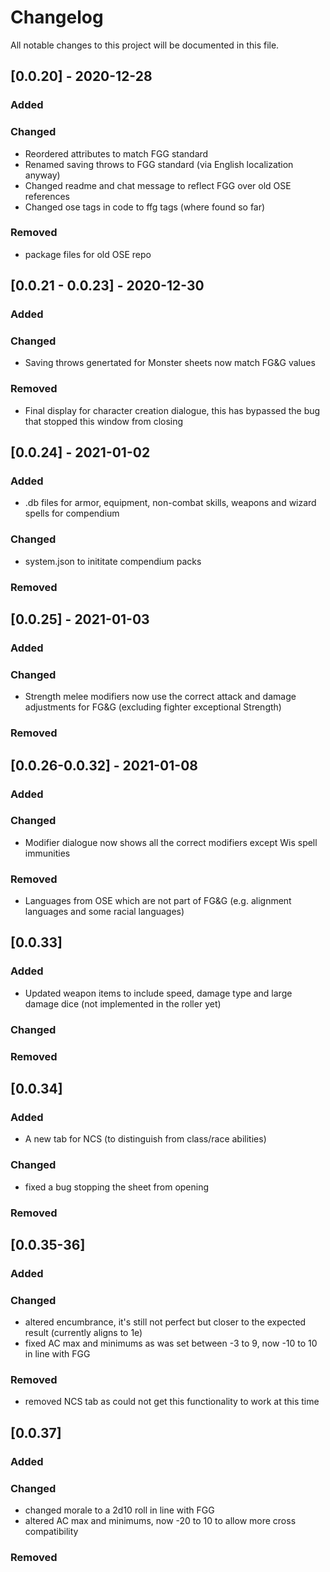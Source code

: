 # Changelog
All notable changes to this project will be documented in this file.

## [0.0.20] - 2020-12-28
### Added
### Changed
- Reordered attributes to match FGG standard
- Renamed saving throws to FGG standard (via English localization anyway)
- Changed readme and chat message to reflect FGG over old OSE references
- Changed ose tags in code to ffg tags (where found so far)
### Removed
- package files for old OSE repo

## [0.0.21 - 0.0.23] - 2020-12-30
### Added
### Changed
- Saving throws genertated for Monster sheets now match FG&G values
### Removed
- Final display for character creation dialogue, this has bypassed the bug that stopped this window from closing

## [0.0.24] - 2021-01-02
### Added
- .db files for armor, equipment, non-combat skills, weapons and wizard spells for compendium
### Changed
- system.json to inititate compendium packs
### Removed

## [0.0.25] - 2021-01-03
### Added
### Changed
- Strength melee modifiers now use the correct attack and damage adjustments for FG&G (excluding fighter exceptional Strength)
### Removed

## [0.0.26-0.0.32] - 2021-01-08
### Added
### Changed
- Modifier dialogue now shows all the correct modifiers except Wis spell immunities
### Removed
- Languages from OSE which are not part of FG&G (e.g. alignment languages and some racial languages)

## [0.0.33]
### Added
- Updated weapon items to include speed, damage type and large damage dice (not implemented in the roller yet)
### Changed
### Removed

## [0.0.34]
### Added
- A new tab for NCS (to distinguish from class/race abilities)
### Changed
- fixed a bug stopping the sheet from opening
### Removed

## [0.0.35-36]
### Added
### Changed
- altered encumbrance, it's still not perfect but closer to the expected result (currently aligns to 1e)
- fixed AC max and minimums as was set between -3 to 9, now -10 to 10 in line with FGG
### Removed
- removed NCS tab as could not get this functionality to work at this time

## [0.0.37]
### Added
### Changed
- changed morale to a 2d10 roll in line with FGG
- altered AC max and minimums, now -20 to 10 to allow more cross compatibility
### Removed
